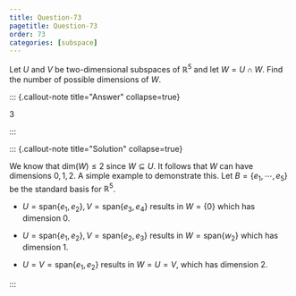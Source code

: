 ```yaml
---
title: Question-73
pagetitle: Question-73
order: 73
categories: [subspace]
---
```


Let $\displaystyle U$ and $\displaystyle V$ be two-dimensional subspaces of $\displaystyle \mathbb{R}^{5}$ and let $\displaystyle W=U\cap W$. Find the number of possible dimensions of $\displaystyle W$.

::: {.callout-note title="Answer" collapse=true}

$3$

:::

::: {.callout-note title="Solution" collapse=true}

We know that $\displaystyle \text{dim}( W) \leqslant 2$ since $\displaystyle W\subseteq U$. It follows that $\displaystyle W$ can have dimensions $\displaystyle 0,1,2$. A simple example to demonstrate this. Let $\displaystyle B=\{e_{1} ,\cdots ,e_{5}\}$ be the standard basis for $\displaystyle \mathbb{R}^{5}$. 

- $\displaystyle U=\text{span}\{e_{1} ,e_{2}\} ,V=\text{span}\{e_{3} ,e_{4}\}$ results in $\displaystyle W=\{0\}$ which has dimension $\displaystyle 0$.

- $\displaystyle U=\text{span}\{e_{1} ,e_{2}\} ,V=\text{span}\{e_{2} ,e_{3}\}$ results in $\displaystyle W=\text{span}\{w_{2}\}$ which has dimension $\displaystyle 1$.

- $\displaystyle U=V=\text{span}\{e_{1} ,e_{2}\}$ results in $\displaystyle W=U=V$, which has dimension $\displaystyle 2$.


:::
